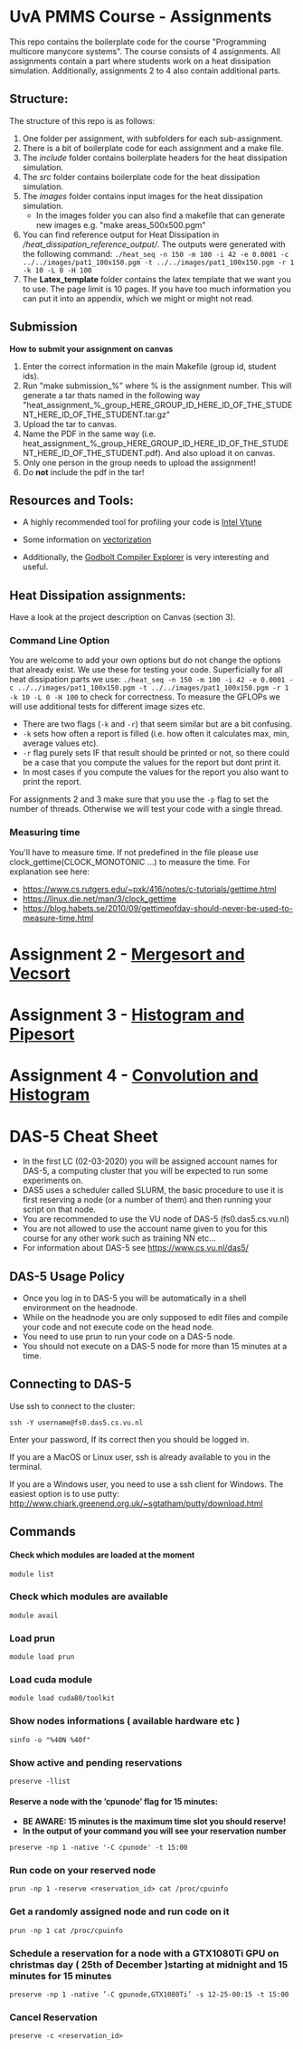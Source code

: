 # UvA PMMS Course - Assignments 
This repo contains the boilerplate code for the course "Programming multicore manycore systems".
The course consists of 4 assignments. All assignments contain a part where students work on a heat dissipation simulation.
Additionally, assignments 2 to 4 also contain additional parts. 

## Structure:
The structure of this repo is as follows:
1) One folder per assignment, with subfolders for each sub-assignment. 
2) There is a bit of boilerplate code for each assignment and a make file. 
3) The *include* folder contains boilerplate headers for the heat dissipation simulation.
4) The *src* folder contains boilerplate code for the heat dissipation simulation.
5) The *images* folder contains input images for the heat dissipation simulation.
    - In the images folder you can also find a makefile that can generate new images e.g. "make areas_500x500.pgm"
6) You can find reference output for Heat Dissipation in */heat_dissipation_reference_output/*. 
The outputs were generated with the following command: `./heat_seq -n 150 -m 100 -i 42 -e 0.0001 -c ../../images/pat1_100x150.pgm -t ../../images/pat1_100x150.pgm -r 1 -k 10 -L 0 -H 100`
7) The **Latex_template** folder contains the latex template that we want you to use. The page limit is 10 pages. If you have too much information you can put it into an appendix, which we might or might not read.

## Submission
**How to submit your assignment on canvas**
1) Enter the correct information in the main Makefile (group id, student ids).
2) Run "make submission_%" where % is the assignment number. This will generate a tar thats named in the following way "heat_assignment_%_group_HERE_GROUP_ID_HERE_ID_OF_THE_STUDENT_HERE_ID_OF_THE_STUDENT.tar.gz"
3) Upload the tar to canvas. 
4) Name the PDF in the same way (i.e. heat_assignment_%_group_HERE_GROUP_ID_HERE_ID_OF_THE_STUDENT_HERE_ID_OF_THE_STUDENT.pdf). And also upload it on canvas. 
5) Only one person in the group needs to upload the assignment! 
6) Do **not** include the pdf in the tar! 
 
## Resources and Tools:

- A highly recommended tool for profiling your code is [Intel Vtune](https://software.intel.com/content/www/us/en/develop/tools/oneapi/components/vtune-profiler.html)

- Some information on [vectorization](https://software.intel.com/content/www/us/en/develop/articles/recognizing-and-measuring-vectorization-performance.html)

- Additionally, the [Godbolt Compiler Explorer](https://godbolt.org/) is very interesting and useful. 

## Heat Dissipation assignments: 
Have a look at the project description on Canvas (section 3).

### Command Line Option
 You are welcome to add your own options but do not change the options that already exist. We use these for testing your code. 
Superficially for all heat dissipation parts we use: `./heat_seq -n 150 -m 100 -i 42 -e 0.0001 -c ../../images/pat1_100x150.pgm -t ../../images/pat1_100x150.pgm -r 1 -k 10 -L 0 -H 100` to check for correctness.
To measure the GFLOPs we will use additional tests for different image sizes etc. 

- There are two flags (`-k` and `-r`) that seem similar but are a bit confusing. 
- `-k` sets how often a report is filled (i.e. how often it calculates max, min, average values etc).
- `-r` flag purely sets IF that result should be printed or not, so there could be a case that you compute the values for the report but dont print it.
- In most cases if you compute the values for the report you also want to print the report. 

For assignments 2 and 3 make sure that you use the `-p` flag to set the number of threads. Otherwise we will test your code with a single thread. 

### Measuring time 
You'll have to measure time. If not predefined in the file please use clock_gettime(CLOCK_MONOTONIC ...) to measure the time. For explanation see here: 
- https://www.cs.rutgers.edu/~pxk/416/notes/c-tutorials/gettime.html
- https://linux.die.net/man/3/clock_gettime
- https://blog.habets.se/2010/09/gettimeofday-should-never-be-used-to-measure-time.html

# Assignment 2 - [Mergesort and Vecsort](https://github.com/juliusroeder/pmms-heat-diffusion/blob/master/assignment_2/README.md)


# Assignment 3 - [Histogram and Pipesort](https://github.com/juliusroeder/pmms-heat-diffusion/blob/master/assignment_3/README.md)


# Assignment 4 - [Convolution and Histogram](https://github.com/juliusroeder/pmms-heat-diffusion/blob/master/assignment_4/README.md)



# DAS-5 Cheat Sheet
- In the first LC (02-03-2020) you will be assigned account names for DAS-5, a computing cluster that you will be expected to run some experiments on. 
- DAS5 uses a scheduler called SLURM, the basic procedure to use it is first reserving a node (or a number of them) and then running your script on that node.
- You are recommended to use the VU node of DAS-5 (fs0.das5.cs.vu.nl) 
- You are not allowed to use the account name given to you for this course for any other work such as training NN etc...
- For information about DAS-5 see https://www.cs.vu.nl/das5/

## DAS-5 Usage Policy
- Once you log in to DAS-5 you will be automatically in a shell environment on the headnode. 
- While on the headnode you are only supposed to edit files and compile your code and not execute code on the head node. 
- You need to use prun to run your code on a DAS-5 node.
- You should not execute on a DAS-5 node for more than 15 minutes at a time.

## Connecting to DAS-5
Use ssh to connect to the cluster:
```
ssh -Y username@fs0.das5.cs.vu.nl
```
Enter your password, If its correct then you should be logged in.  

If you are a MacOS or Linux user, ssh is already available to you in the terminal.

If you are a Windows user, you need to use a ssh client for Windows. The easiest option is to use putty: http://www.chiark.greenend.org.uk/~sgtatham/putty/download.html

## Commands 
#### Check which modules are loaded at the moment

``` 
module list 
```
### Check which modules are available

```
module avail
```
### Load prun

```
module load prun
```

### Load cuda module
```
module load cuda80/toolkit
```
### Show nodes informations ( available hardware etc )

```
sinfo -o "%40N %40f"
```
### Show active and pending reservations
```
preserve -llist
```
#### Reserve a node with the ’cpunode’ flag for 15 minutes:
- **BE AWARE: 15 minutes is the maximum time slot you should reserve!**
- **In the output of your command you will see your reservation number**
```
preserve -np 1 -native '-C cpunode' -t 15:00
```

### Run code on your reserved node
```
prun -np 1 -reserve <reservation_id> cat /proc/cpuinfo
```
### Get a randomly assigned node and run code on it
```
prun -np 1 cat /proc/cpuinfo
```
### Schedule a reservation for a node with a GTX1080Ti GPU on christmas day ( 25th of December )starting at midnight and 15 minutes for 15 minutes
```
preserve -np 1 -native ’-C gpunode,GTX1080Ti’ -s 12-25-00:15 -t 15:00
```
### Cancel Reservation
```
preserve -c <reservation_id>
```
